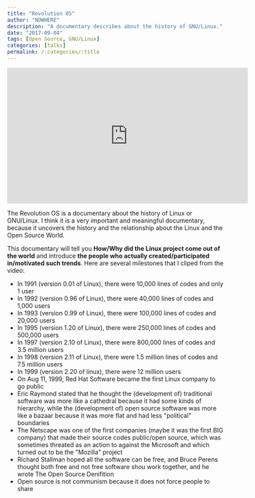 ```yaml
---
title: "Revolution OS"
author: "NOWHERE"
description: "A documentary describes about the history of GNU/Linux."
date: "2017-09-04"
tags: [Open Source, GNU/Linux]
categories: [talks]
permalink: /:categories/:title
---
```


<iframe width="560" height="315" src="https://www.youtube.com/embed/jw8K460vx1c" frameborder="0" allowfullscreen></iframe>

The Revolution OS is a documentary about the history of Linux or GNU/Linux. I think it is a very important and meaningful documentary, because it uncovers the history and the relationship about the Linux and the Open Source World.

This documentary will tell you **How/Why did the Linux project come out of the world** and introduce **the people who actually created/participated in/motivated such trends**.
Here are several milestones that I cliped from the video:
- In 1991 (version 0.01 of Linux), there were 10,000 lines of codes and only 1 user
- In 1992 (version 0.96 of Linux), there were 40,000 lines of codes and 1,000 users
- In 1993 (version 0.99 of Linux), there were 100,000 lines of codes and 20,000 users
- In 1995 (version 1.20 of Linux), there were 250,000 lines of codes and 500,000 users
- In 1997 (version 2.10 of Linux), there were 800,000 lines of codes and 3.5 million users
- In 1998 (version 2.11 of Linux), there were 1.5 million lines of codes and 7.5 million users
- In 1999 (version 2.20 of linux), there were 12 million users
- On Aug 11, 1999, Red Hat Software became the first Linux company to go public
- Eric Raymond stated that he thought the (development of) traditional software was more like a cathedral because it had some kinds of hierarchy, while the (development of) open source software was more like a bazaar because it was more flat and had less "political" boundaries
- The Netscape was one of the first companies (maybe it was the first BIG company) that made their source codes public/open source, which was sometimes threated as an action to against the Microsoft and which turned out to be the "Mozilla" project
- Richard Stallman hoped all the software can be free, and Bruce Perens thought both free and not free software shou work together, and he wrote The Open Source Denifition
- Open source is not communism because it does not force people to share
